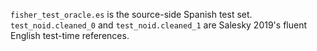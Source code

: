 `fisher_test_oracle.es` is the source-side Spanish test set. 
`test_noid.cleaned_0` and `test_noid.cleaned_1` are Salesky 2019's fluent English test-time references. 